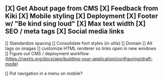 [X] Get About page from CMS
[X] Feedback from Kiki
[X] Mobile styling
[X] Deployment
[X] Footer w/ "Be kind sing loud"
[X] Max text width
[X] SEO / meta tags
[X] Social media links
----------------------------------
[] Standardize spacing
[] Consolidate font styles (in utils)
[] Domain
[] Alt tags on images
[] customize HTML renderer so links open in new windows
[] Figure out CMS / deployment workflow (https://nextjs.org/docs/app/building-your-application/configuring/draft-mode)

[] Put navigation in a menu on mobile?